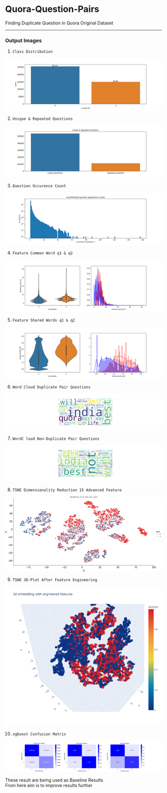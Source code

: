 # Quora-Question-Pairs
Finding Duplicate Question in Quora Original Dataset

<hr>
<h3>Output Images</h3>

1. `Class Distribution`
<img alt="Class Distribution" src="https://github.com/MvMukesh/Quora-Question-Pairs/blob/main/output_img/1-class_distribution.png" />

2. `Unique & Repeated Questions`
<img alt="Class Distribution" src="https://github.com/MvMukesh/Quora-Question-Pairs/blob/main/output_img/2-unique%26repeated_questions.png" />

3. `Question Occurence Count`
<img alt="Class Distribution" src="https://github.com/MvMukesh/Quora-Question-Pairs/blob/main/output_img/3-question_occurence_count.png" />

4. `Feature Common Word q1 & q2`
<img alt="Class Distribution" src="https://github.com/MvMukesh/Quora-Question-Pairs/blob/main/output_img/4-feature-common_word_q12.png" />

5. `Feature Shared Words q1 & q2`
<img alt="Class Distribution" src="https://github.com/MvMukesh/Quora-Question-Pairs/blob/main/output_img/5-feature-shared_words_q12_plot.png" />

6. `Word Cloud Duplicate Pair Questions`
<img alt="Class Distribution" src="https://github.com/MvMukesh/Quora-Question-Pairs/blob/main/output_img/6-wordCloud_duplicatePairQuestions.png" />

7. `WordC loud Non-Duplicate Pair Questions`
<img alt="Class Distribution" src="https://github.com/MvMukesh/Quora-Question-Pairs/blob/main/output_img/7-wordCloud_nonDuplicatePairQuestions.png" />

8. `TSNE Dimensionality Reduction 15 Advanced Feature`
<img alt="Class Distribution" src="https://github.com/MvMukesh/Quora-Question-Pairs/blob/main/output_img/8-TSNE_dim_reduction_15advanced_feature.png" />

9. `TSNE 3D-Plot After Feature Engineering`
<img alt="Class Distribution" src="https://github.com/MvMukesh/Quora-Question-Pairs/blob/main/output_img/9-TSNE_3DPlot_afterFeatureEng.png" />

10. `xgboost Confusion Matrix`
<img alt="Class Distribution" src="https://github.com/MvMukesh/Quora-Question-Pairs/blob/main/output_img/10-xgboost_confusionMatrix.png" />

These result are being used as Baseline Results <br>
From here aim is to improve results further

